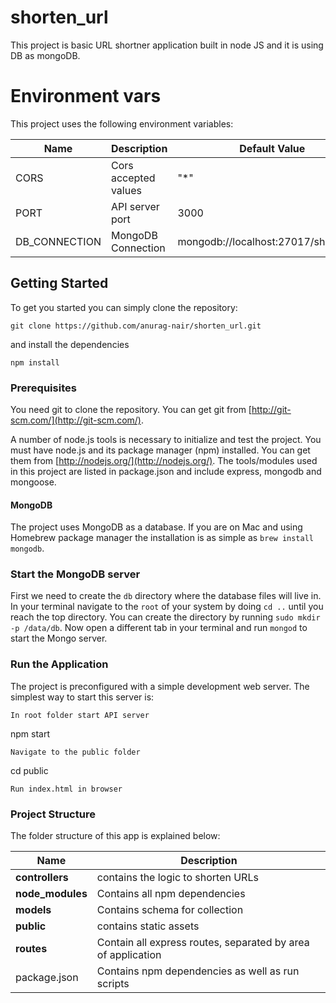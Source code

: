# shorten_url

This project is basic URL shortner application built in node JS and it is using DB as mongoDB.

# Environment vars
This project uses the following environment variables:

| Name                          | Description                         | Default Value                                  |
| ----------------------------- | ------------------------------------| -----------------------------------------------|
|CORS           | Cors accepted values            | "*"      |
|PORT           | API server port                 | 3000     |
|DB_CONNECTION  | MongoDB Connection              |mongodb://localhost:27017/shorten_url |

## Getting Started
To get you started you can simply clone the repository:

```
git clone https://github.com/anurag-nair/shorten_url.git
```
and install the dependencies
```
npm install
```

### Prerequisites
You need git to clone the repository. You can get git from
[http://git-scm.com/](http://git-scm.com/).

A number of node.js tools is necessary to initialize and test the project. You must have node.js and its package manager (npm) installed. You can get them from  [http://nodejs.org/](http://nodejs.org/). The tools/modules used in this project are listed in package.json and include express, mongodb and mongoose.

#### MongoDB
The project uses MongoDB as a database. If you are on Mac and using Homebrew package manager the installation is as simple as `brew install mongodb`.

### Start the MongoDB server
First we need to create the `db` directory where the database files will live in. In your terminal navigate to the `root` of your system by doing `cd ..` until you reach the top directory. You can create the directory by running `sudo mkdir -p /data/db`. Now open a different tab in your terminal and run `mongod` to start the Mongo server.

### Run the Application

The project is preconfigured with a simple development web server. The simplest way to start this server is:

```
In root folder start API server
```
npm start
```
Navigate to the public folder
```
cd public
```
Run index.html in browser
```

### Project Structure

The folder structure of this app is explained below:

| Name | Description |
| ------------------------ | --------------------------------------------------------------------------------------------- |
| **controllers**                 | contains the logic to shorten URLs  |
| **node_modules**         | Contains all  npm dependencies                                                            |
| **models**                  | Contains schema for collection          |
| **public**        | contains static assets  
| **routes**           | Contain all express routes, separated by area of application |
| package.json             | Contains npm dependencies as well as run scripts |